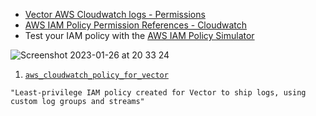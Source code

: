 * [Vector AWS Cloudwatch logs - Permissions](https://vector.dev/docs/reference/configuration/sinks/aws_cloudwatch_logs/#permissions)
* [AWS IAM Policy Permission References - Cloudwatch](https://docs.aws.amazon.com/AmazonCloudWatch/latest/logs/permissions-reference-cwl.html)
* Test your IAM policy with the [AWS IAM Policy Simulator](https://policysim.aws.amazon.com/home/index.jsp?#users/cloudwatch)

![Screenshot 2023-01-26 at 20 33 24](https://user-images.githubusercontent.com/104169244/215010221-16e4c8f2-07a8-4e82-a892-1970f368cde7.png)

1) [`aws_cloudwatch_policy_for_vector`](https://github.com/GangGreenTemperTatum/vector/blob/main/config/aws/iam/policies/aws_cloudwatch_policy_for_vector_v1.1.json)
```
"Least-privilege IAM policy created for Vector to ship logs, using custom log groups and streams"
```

